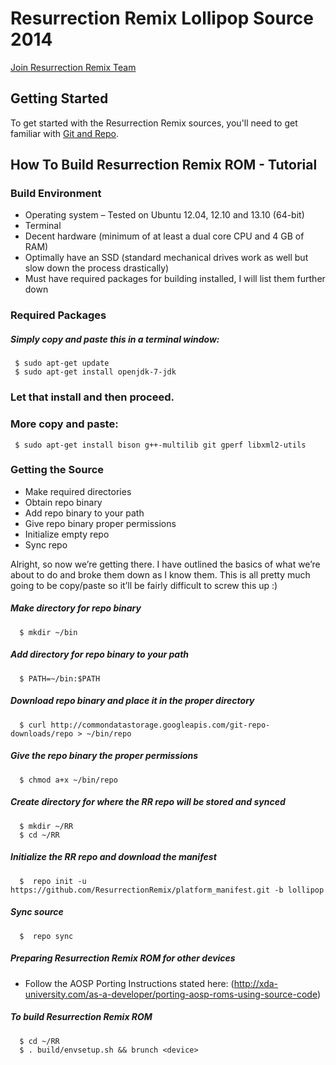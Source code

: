 Resurrection Remix Lollipop Source 2014 
===================


[Join Resurrection Remix Team](http://www.resurrectionremix.com)

Getting Started
---------------
To get started with the Resurrection Remix sources, you'll need to get
familiar with [Git and Repo](http://source.android.com/source/version-control.html).

How To Build Resurrection Remix ROM - Tutorial
--------

### Build Environment

- Operating system – Tested on Ubuntu 12.04, 12.10 and 13.10 (64-bit)
- Terminal
- Decent hardware (minimum of at least a dual core CPU and 4 GB of RAM)
- Optimally have an SSD (standard mechanical drives work as well but slow down the process drastically)
- Must have required packages for building installed, I will list them further down

### Required Packages
##### Simply copy and paste this in a terminal window:

     $ sudo apt-get update
     $ sudo apt-get install openjdk-7-jdk

### Let that install and then proceed.

### More copy and paste:

     $ sudo apt-get install bison g++-multilib git gperf libxml2-utils

### Getting the Source
- Make required directories
- Obtain repo binary
- Add repo binary to your path
- Give repo binary proper permissions
- Initialize empty repo
- Sync repo

Alright, so now we’re getting there. I have outlined the basics of what we’re about to do and broke them down as I know them. This is all pretty much going to be copy/paste so it’ll be fairly difficult to screw this up :)

##### Make directory for repo binary

      $ mkdir ~/bin

##### Add directory for repo binary to your path

      $ PATH=~/bin:$PATH

##### Download repo binary and place it in the proper directory

      $ curl http://commondatastorage.googleapis.com/git-repo-downloads/repo > ~/bin/repo

##### Give the repo binary the proper permissions

      $ chmod a+x ~/bin/repo

##### Create directory for where the RR repo will be stored and synced

      $ mkdir ~/RR
      $ cd ~/RR

##### Initialize the RR repo and download the manifest

      $  repo init -u https://github.com/ResurrectionRemix/platform_manifest.git -b lollipop

##### Sync source

      $  repo sync

##### Preparing Resurrection Remix ROM for other devices
- Follow the AOSP Porting Instructions stated here: (http://xda-university.com/as-a-developer/porting-aosp-roms-using-source-code)

##### To build Resurrection Remix ROM

      $ cd ~/RR
      $ . build/envsetup.sh && brunch <device>
